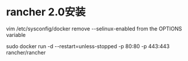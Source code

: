 # rancher 2.0安装

vim /etc/sysconfig/docker
 remove --selinux-enabled from the OPTIONS variable

sudo docker run -d --restart=unless-stopped -p 80:80 -p 443:443 rancher/rancher
